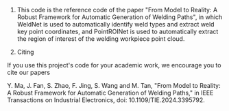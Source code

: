 1. This code is the reference code of the paper "From Model to Reality: A Robust Framework for Automatic Generation of Welding Paths", in which WeldNet is used to automatically identify weld types and extract weld key point coordinates, and PointROINet is used to automatically extract the region of interest of the welding workpiece point cloud.

2. Citing

If you use this project's code for your academic work, we encourage you to cite our papers

Y. Ma, J. Fan, S. Zhao, F. Jing, S. Wang and M. Tan, "From Model to Reality: A Robust Framework for Automatic Generation of Welding Paths," in IEEE Transactions on Industrial Electronics, doi: 10.1109/TIE.2024.3395792.

